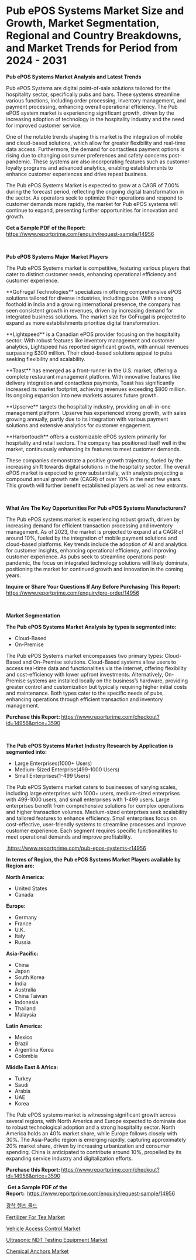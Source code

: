 <p><h1>Pub ePOS Systems Market Size and Growth, Market Segmentation, Regional and Country Breakdowns, and Market Trends for Period from 2024 -  2031</h1></p><p><strong>Pub ePOS Systems Market Analysis and Latest Trends</strong></p>
<p><p>Pub ePOS Systems are digital point-of-sale solutions tailored for the hospitality sector, specifically pubs and bars. These systems streamline various functions, including order processing, inventory management, and payment processing, enhancing overall operational efficiency. The Pub ePOS system market is experiencing significant growth, driven by the increasing adoption of technology in the hospitality industry and the need for improved customer service.</p><p>One of the notable trends shaping this market is the integration of mobile and cloud-based solutions, which allow for greater flexibility and real-time data access. Furthermore, the demand for contactless payment options is rising due to changing consumer preferences and safety concerns post-pandemic. These systems are also incorporating features such as customer loyalty programs and advanced analytics, enabling establishments to enhance customer experiences and drive repeat business.</p><p>The Pub ePOS Systems Market is expected to grow at a CAGR of 7.00% during the forecast period, reflecting the ongoing digital transformation in the sector. As operators seek to optimize their operations and respond to customer demands more rapidly, the market for Pub ePOS systems will continue to expand, presenting further opportunities for innovation and growth.</p></p>
<p><strong>Get a Sample PDF of the Report:&nbsp;</strong> <a href="https://www.reportprime.com/enquiry/request-sample/14956">https://www.reportprime.com/enquiry/request-sample/14956</a></p>
<p>&nbsp;</p>
<p><strong>Pub ePOS Systems Major Market Players</strong></p>
<p><p>The Pub ePOS Systems market is competitive, featuring various players that cater to distinct customer needs, enhancing operational efficiency and customer experience.</p><p>**GoFrugal Technologies** specializes in offering comprehensive ePOS solutions tailored for diverse industries, including pubs. With a strong foothold in India and a growing international presence, the company has seen consistent growth in revenues, driven by increasing demand for integrated business solutions. The market size for GoFrugal is projected to expand as more establishments prioritize digital transformation.</p><p>**Lightspeed** is a Canadian ePOS provider focusing on the hospitality sector. With robust features like inventory management and customer analytics, Lightspeed has reported significant growth, with annual revenues surpassing $300 million. Their cloud-based solutions appeal to pubs seeking flexibility and scalability.</p><p>**Toast** has emerged as a front-runner in the U.S. market, offering a complete restaurant management platform. With innovative features like delivery integration and contactless payments, Toast has significantly increased its market footprint, achieving revenues exceeding $800 million. Its ongoing expansion into new markets assures future growth.</p><p>**Upserve** targets the hospitality industry, providing an all-in-one management platform. Upserve has experienced strong growth, with sales growing annually, partly due to its integration with various payment solutions and extensive analytics for customer engagement.</p><p>**Harbortouch** offers a customizable ePOS system primarily for hospitality and retail sectors. The company has positioned itself well in the market, continuously enhancing its features to meet customer demands.</p><p>These companies demonstrate a positive growth trajectory, fueled by the increasing shift towards digital solutions in the hospitality sector. The overall ePOS market is expected to grow substantially, with analysts projecting a compound annual growth rate (CAGR) of over 10% in the next few years. This growth will further benefit established players as well as new entrants.</p></p>
<p>&nbsp;</p>
<p><strong>What Are The Key Opportunities For Pub ePOS Systems Manufacturers?</strong></p>
<p><p>The Pub ePOS systems market is experiencing robust growth, driven by increasing demand for efficient transaction processing and inventory management. As of 2023, the market is projected to expand at a CAGR of around 10%, fueled by the integration of mobile payment solutions and cloud-based platforms. Key trends include the adoption of AI and analytics for customer insights, enhancing operational efficiency, and improving customer experience. As pubs seek to streamline operations post-pandemic, the focus on integrated technology solutions will likely dominate, positioning the market for continued growth and innovation in the coming years.</p></p>
<p><strong>Inquire or Share Your Questions If Any Before Purchasing This Report:</strong> <a href="https://www.reportprime.com/enquiry/pre-order/14956">https://www.reportprime.com/enquiry/pre-order/14956</a></p>
<p>&nbsp;</p>
<p><strong>Market Segmentation</strong></p>
<p><strong>The Pub ePOS Systems Market Analysis by types is segmented into:</strong></p>
<p><ul><li>Cloud-Based</li><li>On-Premise</li></ul></p>
<p><p>The Pub ePOS Systems market encompasses two primary types: Cloud-Based and On-Premise solutions. Cloud-Based systems allow users to access real-time data and functionalities via the internet, offering flexibility and cost-efficiency with lower upfront investments. Alternatively, On-Premise systems are installed locally on the business’s hardware, providing greater control and customization but typically requiring higher initial costs and maintenance. Both types cater to the specific needs of pubs, enhancing operations through efficient transaction and inventory management.</p></p>
<p><strong>Purchase this Report:&nbsp;</strong><a href="https://www.reportprime.com/checkout?id=14956&price=3590">https://www.reportprime.com/checkout?id=14956&price=3590</a></p>
<p>&nbsp;</p>
<p><strong>The Pub ePOS Systems Market Industry Research by Application is segmented into:</strong></p>
<p><ul><li>Large Enterprises(1000+ Users)</li><li>Medium-Sized Enterprise(499-1000 Users)</li><li>Small Enterprises(1-499 Users)</li></ul></p>
<p><p>The Pub ePOS Systems market caters to businesses of varying scales, including large enterprises with 1000+ users, medium-sized enterprises with 499-1000 users, and small enterprises with 1-499 users. Large enterprises benefit from comprehensive solutions for complex operations and higher transaction volumes. Medium-sized enterprises seek scalability and tailored features to enhance efficiency. Small enterprises focus on cost-effective, user-friendly systems to streamline processes and improve customer experience. Each segment requires specific functionalities to meet operational demands and improve profitability.</p></p>
<p><a href="https://www.reportprime.com/pub-epos-systems-r14956">&nbsp;https://www.reportprime.com/pub-epos-systems-r14956</a></p>
<p><strong>In terms of Region, the Pub ePOS Systems Market Players available by Region are:</strong></p>
<p>
    <p> <strong> North America: </strong>
        <ul>
            <li>United States</li>
            <li>Canada</li>
        </ul>
        </p> 
    <p> <strong> Europe: </strong>
        <ul>
            <li>Germany</li>
            <li>France</li>
            <li>U.K.</li>
            <li>Italy</li>
            <li>Russia</li>
        </ul>
        </p> 
    <p> <strong> Asia-Pacific: </strong>
        <ul>
            <li>China</li>
            <li>Japan</li>
            <li>South Korea</li>
            <li>India</li>
            <li>Australia</li>
            <li>China Taiwan</li>
            <li>Indonesia</li>
            <li>Thailand</li>
            <li>Malaysia</li>
        </ul>
        </p> 
    <p> <strong> Latin America: </strong>
        <ul>
            <li>Mexico</li>
            <li>Brazil</li>
            <li>Argentina Korea</li>
            <li>Colombia</li>
        </ul>
        </p> 
    <p> <strong> Middle East & Africa: </strong>
        <ul>
            <li>Turkey</li>
            <li>Saudi</li>
            <li>Arabia</li>
            <li>UAE</li>
            <li>Korea</li>
        </ul>
    </p>
    </p>
<p><p>The Pub ePOS systems market is witnessing significant growth across several regions, with North America and Europe expected to dominate due to robust technological adoption and a strong hospitality sector. North America holds an 40% market share, while Europe follows closely with 30%. The Asia-Pacific region is emerging rapidly, capturing approximately 20% market share, driven by increasing urbanization and consumer spending. China is anticipated to contribute around 10%, propelled by its expanding service industry and digitalization efforts.</p></p>
<p><strong>Purchase this Report: </strong><a href="https://www.reportprime.com/checkout?id=14956&price=3590">https://www.reportprime.com/checkout?id=14956&price=3590</a></p>
<p>&nbsp;<strong>Get a Sample PDF of the Report:&nbsp;&nbsp;</strong><a href="https://www.reportprime.com/enquiry/request-sample/14956">https://www.reportprime.com/enquiry/request-sample/14956</a></p>
<p><strong></strong></p>
<p><p><a href="https://medium.com/@lorenzogirl/%EA%B4%91%ED%95%99-%EB%A0%8C%EC%A6%88-%EA%B8%88%ED%98%95-%EC%8B%9C%EC%9E%A5%EC%9D%98-%EC%8B%9C%EC%9E%A5-%EB%8F%99%ED%96%A5-2031%EB%85%84%EA%B9%8C%EC%A7%80%EC%9D%98-%EC%8B%9C%EC%9E%A5-%ED%8A%B8%EB%A0%8C%EB%93%9C-%EB%B0%8F-%EB%AF%B8%EB%9E%98-%EC%98%88%EC%B8%A1-1b1006f89635">광학 렌즈 몰드</a></p><p><a href="https://issuu.com/reportprime-2/docs/fertilizer-for-tea-market-size-2030_1142796cabf1ca">Fertilizer For Tea Market</a></p><p><a href="https://www.linkedin.com/pulse/vehicle-access-control-market-revolution-2024-2031-trends-shaping-4m3nc?trackingId=PIK9xitkQ9uOZWRwwjYkLQ%3D%3D">Vehicle Access Control Market</a></p><p><a href="https://www.linkedin.com/pulse/driving-factors-behind-ultrasonic-ndt-testing-equipment-d3j9f?trackingId=c9dWq%2F6ITUKSeyqQckYtsA%3D%3D">Ultrasonic NDT Testing Equipment Market</a></p><p><a href="https://medium.com/@ruth.gibson8095/the-global-chemical-anchors-market-is-expected-to-witness-a-compound-annual-growth-rate-cagr-of-b1470d3d3b63">Chemical Anchors Market</a></p></p>